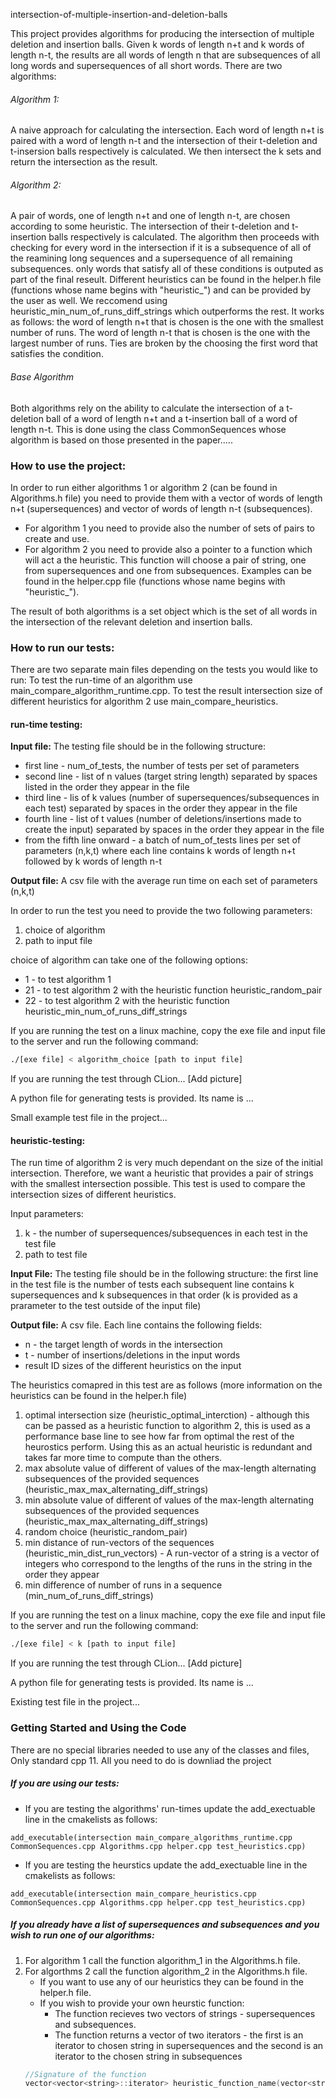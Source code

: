 intersection-of-multiple-insertion-and-deletion-balls

This project provides algorithms for producing the intersection of multiple deletion and insertion balls.
Given k words of length n+t and k words of length n-t, the results are all words of length n that are subsequences of all long words and supersequences of all short words.
There are two algorithms:

###### Algorithm 1:
A naive approach for calculating the intersection.
Each word of length n+t is paired with a word of length n-t and the intersection of their t-deletion and t-insersion balls respectively is calculated. We then intersect the k sets and return the intersection as the result.

###### Algorithm 2:
A pair of words, one of length n+t and one of length n-t, are chosen according to some heuristic.
The intersection of their t-deletion and t-insertion balls respectively is calculated. The algorithm then proceeds with checking for every word in the intersection if it is a subsequence of all of the reamining long sequences and a supersequence of all remaining subsequences. only words that satisfy all of these conditions is outputed as part of the final reseult.
Different heuristics can be found in the helper.h file (functions whose name begins with "heuristic_") and can be provided by the user as well. We reccomend using heuristic_min_num_of_runs_diff_strings which outperforms the rest.
It works as follows: the word of length n+t that is chosen is the one with the smallest number of runs. The word of length n-t that is chosen is the one with the largest number of runs. Ties are broken by the choosing the first word that satisfies the condition.

###### Base Algorithm
Both algorithms rely on the ability to calculate the intersection of a t-deletion ball of a word of length n+t and a t-insertion ball of a word of length n-t. This is done using the class CommonSequences whose algorithm is based on those presented in the paper.....



### How to use the project:
In order to run either algorithms 1 or algorithm 2 (can be found in Algorithms.h file) you need to provide them with a vector of words of length n+t (supersequences) and vector of words of length n-t (subsequences).
* For algorithm 1 you need to provide also the number of sets of pairs to create and use.
* For algorithm 2 you need to provide also a pointer to a function which will act a the heuristic. This function will choose a pair of string, one from supersequences and one from subsequences. Examples can be found in the helper.cpp file (functions whose name begins with "heuristic_").

The result of both algorithms is a set<string> object which is the set of all words in the intersection of the relevant deletion and insertion balls.



### How to run our tests:
There are two separate main files depending on the tests you would like to run:
To test the run-time of an algorithm use main_compare_algorithm_runtime.cpp.
To test the result intersection size of different heuristics for algorithm 2 use main_compare_heuristics.


#### run-time testing:
**Input file:** The testing file should be in the following structure:
* first line - num_of_tests, the number of tests per set of parameters
* second line - list of n values (target string length) separated by spaces listed in the order they appear in the file
* third line - lis of k values (number of supersequences/subsequences in each test) separated by spaces in the order they appear in the file
* fourth line - list of t values (number of deletions/insertions made to create the input) separated by spaces in the order they appear in the file
* from the fifth line onward -
a batch of num_of_tests lines per set of parameters (n,k,t) where each line contains k words of length n+t followed by k words of length n-t

**Output file:**
A csv file with the average run time on each set of parameters (n,k,t)

In order to run the test you need to provide the two following parameters:
1. choice of algorithm
2. path to input file

choice of algorithm can take one of the following options:
* 1 - to test algorithm 1
* 21 - to test algorithm 2 with the heuristic function heuristic_random_pair
* 22 - to test algorithm 2 with the heuristic function heuristic_min_num_of_runs_diff_strings


If you are running the test on a linux machine, copy the exe file and input file to the server and run the following command:
```Bash
./[exe file] < algorithm_choice [path to input file]
```

If you are running the test through CLion...
[Add picture]

A python file for generating tests is provided. Its name is ...

Small example test file in the project...



#### heuristic-testing:
The run time of algorithm 2 is very much dependant on the size of the initial intersection.
Therefore, we want a heuristic that provides a pair of strings with the smallest intersection possible.
This test is used to compare the intersection sizes of different heuristics.

Input parameters:
1. k - the number of supersequences/subsequences in each test in the test file
2. path to test file

**Input File:** The testing file should be in the following structure:
the first line in the test file is the number of tests
each subsequent line contains k supersequences and k subsequences in that order (k is provided as a prarameter to the test outside of the input file)

**Output file:**
A csv file. Each line contains the following fields:
* n - the target length of words in the intersection
* t - number of insertions/deletions in the input words
* result ID sizes of the different heuristics on the input

The heuristics comapred in this test are as follows (more information on the heuristics can be found in the helper.h file)
1. optimal intersection size (heuristic_optimal_interction) - although this can be passed as a heuristic function to algorithm 2, this is used as a performance base line to see how far from optimal the rest of the heurostics perform. Using this as an actual heuristic is redundant and takes far more time to compute than the others.
2. max absolute value of different of values of the max-length alternating subsequences of the provided sequences (heuristic_max_max_alternating_diff_strings)
3. min absolute value of different of values of the max-length alternating subsequences of the provided sequences (heuristic_max_max_alternating_diff_strings)
4. random choice (heuristic_random_pair)
5. min distance of run-vectors of the sequences (heuristic_min_dist_run_vectors) - A run-vector of a string is a vector of integers who correspond to the lengths of the runs in the string in the order they appear
6. min difference of number of runs in a sequence (min_num_of_runs_diff_strings)


If you are running the test on a linux machine, copy the exe file and input file to the server and run the following command:
```Bash
./[exe file] < k [path to input file]
```

If you are running the test through CLion...
[Add picture]

A python file for generating tests is provided. Its name is ...

Existing test file in the project...



### Getting Started and Using the Code
There are no special libraries needed to use any of the classes and files, Only standard cpp 11.
All you need to do is downliad the project

##### If you are using our tests:
* If you are testing the algorithms' run-times update the add_exectuable line in the cmakelists as follows:

```add_executable(intersection main_compare_algorithms_runtime.cpp CommonSequences.cpp Algorithms.cpp helper.cpp test_heuristics.cpp)```

* If you are testing the heurstics update the add_exectuable line in the cmakelists as follows:

```add_executable(intersection main_compare_heuristics.cpp CommonSequences.cpp Algorithms.cpp helper.cpp test_heuristics.cpp)```

##### If you already have a list of supersequences and subsequences and you wish to run one of our algorithms:
1. For algorithm 1 call the function algorithm_1 in the Algorithms.h file.
2. For algorthms 2 call the function algorithm_2 in the Algorithms.h file.
    * If you want to use any of our heuristics they can be found in the helper.h file.
    * If you wish to provide your own heurstic function:
        * The function recieves two vectors of strings - supersequences and subsequences.
        * The function returns a vector of two iterators - the first is an iterator to chosen string in supersequences and the second is an iterator to the chosen string in subsequences 
    ```CPP
    //Signature of the function
    vector<vector<string>::iterator> heuristic_function_name(vector<string>& supersequences ,vector<string>& subsequences)
    ```
    
